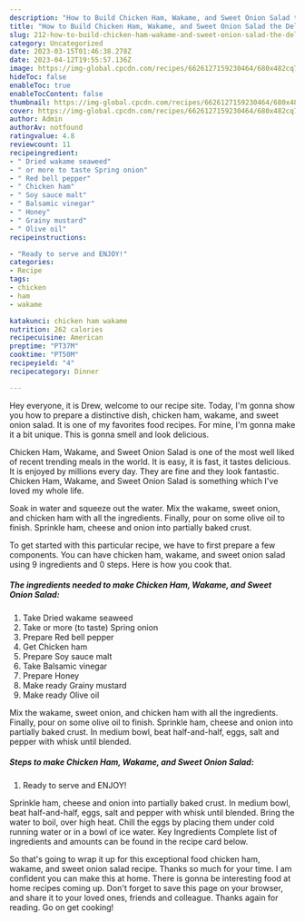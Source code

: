 ```yaml
---
description: "How to Build Chicken Ham, Wakame, and Sweet Onion Salad the Delicious"
title: "How to Build Chicken Ham, Wakame, and Sweet Onion Salad the Delicious"
slug: 212-how-to-build-chicken-ham-wakame-and-sweet-onion-salad-the-delicious
category: Uncategorized
date: 2023-03-15T01:46:38.278Z
date: 2023-04-12T19:55:57.136Z
image: https://img-global.cpcdn.com/recipes/6626127159230464/680x482cq70/chicken-ham-wakame-and-sweet-onion-salad-recipe-main-photo.jpg
hideToc: false
enableToc: true
enableTocContent: false
thumbnail: https://img-global.cpcdn.com/recipes/6626127159230464/680x482cq70/chicken-ham-wakame-and-sweet-onion-salad-recipe-main-photo.jpg
cover: https://img-global.cpcdn.com/recipes/6626127159230464/680x482cq70/chicken-ham-wakame-and-sweet-onion-salad-recipe-main-photo.jpg
author: Admin
authorAv: notfound
ratingvalue: 4.8
reviewcount: 11
recipeingredient:
- " Dried wakame seaweed"
- " or more to taste Spring onion"
- " Red bell pepper"
- " Chicken ham"
- " Soy sauce malt"
- " Balsamic vinegar"
- " Honey"
- " Grainy mustard"
- " Olive oil"
recipeinstructions:

- "Ready to serve and ENJOY!"
categories:
- Recipe
tags:
- chicken
- ham
- wakame

katakunci: chicken ham wakame 
nutrition: 262 calories
recipecuisine: American
preptime: "PT37M"
cooktime: "PT50M"
recipeyield: "4"
recipecategory: Dinner

---
```



Hey everyone, it is Drew, welcome to our recipe site. Today, I'm gonna show you how to prepare a distinctive dish, chicken ham, wakame, and sweet onion salad. It is one of my favorites food recipes. For mine, I'm gonna make it a bit unique. This is gonna smell and look delicious.

Chicken Ham, Wakame, and Sweet Onion Salad is one of the most well liked of recent trending meals in the world. It is easy, it is fast, it tastes delicious. It is enjoyed by millions every day. They are fine and they look fantastic. Chicken Ham, Wakame, and Sweet Onion Salad is something which I've loved my whole life.

Soak in water and squeeze out the water. Mix the wakame, sweet onion, and chicken ham with all the ingredients. Finally, pour on some olive oil to finish. Sprinkle ham, cheese and onion into partially baked crust.


To get started with this particular recipe, we have to first prepare a few components. You can have chicken ham, wakame, and sweet onion salad using 9 ingredients and 0 steps. Here is how you cook that.

<!--inarticleads1-->

##### The ingredients needed to make Chicken Ham, Wakame, and Sweet Onion Salad:

1. Take  Dried wakame seaweed
1. Take  or more (to taste) Spring onion
1. Prepare  Red bell pepper
1. Get  Chicken ham
1. Prepare  Soy sauce malt
1. Take  Balsamic vinegar
1. Prepare  Honey
1. Make ready  Grainy mustard
1. Make ready  Olive oil


Mix the wakame, sweet onion, and chicken ham with all the ingredients. Finally, pour on some olive oil to finish. Sprinkle ham, cheese and onion into partially baked crust. In medium bowl, beat half-and-half, eggs, salt and pepper with whisk until blended. 

<!--inarticleads2-->

##### Steps to make Chicken Ham, Wakame, and Sweet Onion Salad:


1. Ready to serve and ENJOY!

Sprinkle ham, cheese and onion into partially baked crust. In medium bowl, beat half-and-half, eggs, salt and pepper with whisk until blended. Bring the water to boil, over high heat. Chill the eggs by placing them under cold running water or in a bowl of ice water. Key Ingredients Complete list of ingredients and amounts can be found in the recipe card below. 

So that's going to wrap it up for this exceptional food chicken ham, wakame, and sweet onion salad recipe. Thanks so much for your time. I am confident you can make this at home. There is gonna be interesting food at home recipes coming up. Don't forget to save this page on your browser, and share it to your loved ones, friends and colleague. Thanks again for reading. Go on get cooking!
